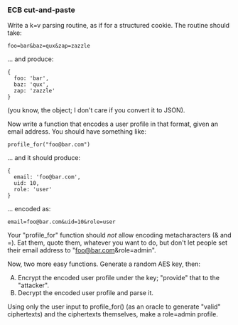 ### ECB cut-and-paste

Write a k=v parsing routine, as if for a structured cookie. The routine should take:

```
foo=bar&baz=qux&zap=zazzle
```

... and produce:

```
{
  foo: 'bar',
  baz: 'qux',
  zap: 'zazzle'
}
```

(you know, the object; I don't care if you convert it to JSON).

Now write a function that encodes a user profile in that format, given an email address. You should have something like:

```
profile_for("foo@bar.com")
```

... and it should produce:

```
{
  email: 'foo@bar.com',
  uid: 10,
  role: 'user'
}
```

... encoded as:

```
email=foo@bar.com&uid=10&role=user
```

Your "profile_for" function should *not* allow encoding metacharacters (& and =). Eat them, quote them, whatever you want to do, but don't let people set their email address to "foo@bar.com&role=admin".

Now, two more easy functions. Generate a random AES key, then:

<ol type="A">
  <li>Encrypt the encoded user profile under the key; "provide" that to the "attacker".</li>
  <li>Decrypt the encoded user profile and parse it.</li>
</ol>

Using only the user input to profile_for() (as an oracle to generate "valid" ciphertexts) and the ciphertexts themselves, make a role=admin profile.
